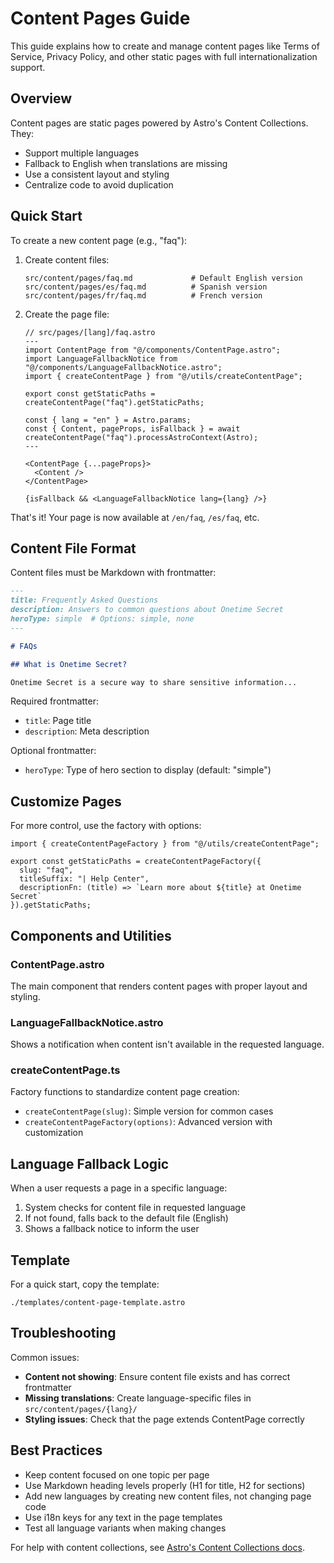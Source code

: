 # Content Pages Guide

This guide explains how to create and manage content pages like Terms of Service, Privacy Policy, and other static pages with full internationalization support.

## Overview

Content pages are static pages powered by Astro's Content Collections. They:

- Support multiple languages
- Fallback to English when translations are missing
- Use a consistent layout and styling
- Centralize code to avoid duplication

## Quick Start

To create a new content page (e.g., "faq"):

1. Create content files:
   ```
   src/content/pages/faq.md             # Default English version
   src/content/pages/es/faq.md          # Spanish version
   src/content/pages/fr/faq.md          # French version
   ```

2. Create the page file:
   ```astro
   // src/pages/[lang]/faq.astro
   ---
   import ContentPage from "@/components/ContentPage.astro";
   import LanguageFallbackNotice from "@/components/LanguageFallbackNotice.astro";
   import { createContentPage } from "@/utils/createContentPage";

   export const getStaticPaths = createContentPage("faq").getStaticPaths;

   const { lang = "en" } = Astro.params;
   const { Content, pageProps, isFallback } = await createContentPage("faq").processAstroContext(Astro);
   ---

   <ContentPage {...pageProps}>
     <Content />
   </ContentPage>

   {isFallback && <LanguageFallbackNotice lang={lang} />}
   ```

That's it! Your page is now available at `/en/faq`, `/es/faq`, etc.

## Content File Format

Content files must be Markdown with frontmatter:

```md
---
title: Frequently Asked Questions
description: Answers to common questions about Onetime Secret
heroType: simple  # Options: simple, none
---

# FAQs

## What is Onetime Secret?

Onetime Secret is a secure way to share sensitive information...
```

Required frontmatter:
- `title`: Page title
- `description`: Meta description

Optional frontmatter:
- `heroType`: Type of hero section to display (default: "simple")

## Customize Pages

For more control, use the factory with options:

```astro
import { createContentPageFactory } from "@/utils/createContentPage";

export const getStaticPaths = createContentPageFactory({
  slug: "faq",
  titleSuffix: "| Help Center",
  descriptionFn: (title) => `Learn more about ${title} at Onetime Secret`
}).getStaticPaths;
```

## Components and Utilities

### ContentPage.astro
The main component that renders content pages with proper layout and styling.

### LanguageFallbackNotice.astro
Shows a notification when content isn't available in the requested language.

### createContentPage.ts
Factory functions to standardize content page creation:
- `createContentPage(slug)`: Simple version for common cases
- `createContentPageFactory(options)`: Advanced version with customization

## Language Fallback Logic

When a user requests a page in a specific language:

1. System checks for content file in requested language
2. If not found, falls back to the default file (English)
3. Shows a fallback notice to inform the user

## Template

For a quick start, copy the template:
```
./templates/content-page-template.astro
```

## Troubleshooting

Common issues:

- **Content not showing**: Ensure content file exists and has correct frontmatter
- **Missing translations**: Create language-specific files in `src/content/pages/{lang}/`
- **Styling issues**: Check that the page extends ContentPage correctly

## Best Practices

- Keep content focused on one topic per page
- Use Markdown heading levels properly (H1 for title, H2 for sections)
- Add new languages by creating new content files, not changing page code
- Use i18n keys for any text in the page templates
- Test all language variants when making changes

For help with content collections, see [Astro's Content Collections docs](https://docs.astro.build/en/guides/content-collections/).
